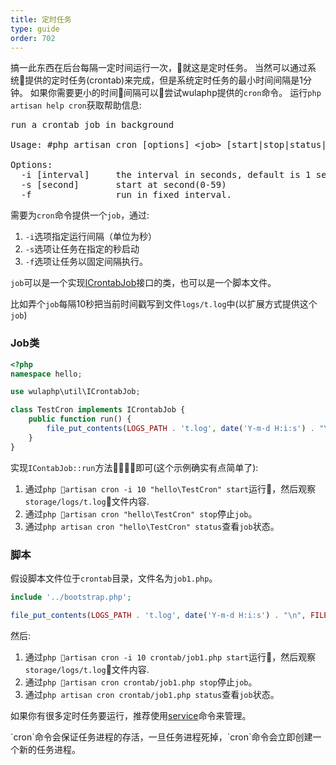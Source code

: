 ```yaml
---
title: 定时任务
type: guide
order: 702
---
```


搞一此东西在后台每隔一定时间运行一次，就这是定时任务。
当然可以通过系统提供的定时任务(crontab)来完成，但是系统定时任务的最小时间间隔是1分钟。
如果你需要更小的时间间隔可以尝试wulaphp提供的`cron`命令。
运行`php artisan help cron`获取帮助信息:
<pre>
run a crontab job in background

Usage: #php artisan cron [options] &lt;job&gt; [start|stop|status|help]

Options:
  -i [interval]     the interval in seconds, default is 1 second.
  -s [second]       start at second(0-59)
  -f                run in fixed interval.
</pre>

需要为`cron`命令提供一个`job`，通过:

1. `-i`选项指定运行间隔（单位为秒）
2. `-s`选项让任务在指定的秒启动
3. `-f`选项让任务以固定间隔执行。

`job`可以是一个实现[ICrontabJob](https://github.com/ninggf/wulaphp/blob/v2.0/wulaphp/util/ICrontabJob.php)接口的类，也可以是一个脚本文件。

比如弄个`job`每隔10秒把当前时间戳写到文件`logs/t.log`中(以扩展方式提供这个`job`)

### Job类

```php
<?php
namespace hello;

use wulaphp\util\ICrontabJob;

class TestCron implements ICrontabJob {
    public function run() {
        file_put_contents(LOGS_PATH . 't.log', date('Y-m-d H:i:s') . "\n",FILE_APPEND);
    }
}
```

实现`IContabJob::run`方法即可(这个示例确实有点简单了):

1. 通过`php artisan cron -i 10 "hello\TestCron" start`运行，然后观察`storage/logs/t.log`文件内容.
2. 通过`php artisan cron "hello\TestCron" stop`停止`job`。
3. 通过`php artisan cron "hello\TestCron" status`查看`job`状态。

### 脚本

假设脚本文件位于`crontab`目录，文件名为`job1.php`。

```php
include '../bootstrap.php';

file_put_contents(LOGS_PATH . 't.log', date('Y-m-d H:i:s') . "\n", FILE_APPEND);
```

然后:

1. 通过`php artisan cron -i 10 crontab/job1.php start`运行，然后观察`storage/logs/t.log`文件内容.
2. 通过`php artisan cron crontab/job1.php stop`停止`job`。
3. 通过`php artisan cron crontab/job1.php status`查看`job`状态。

如果你有很多定时任务要运行，推荐使用[service](service.html)命令来管理。

<p class="tip">
`cron`命令会保证任务进程的存活，一旦任务进程死掉，`cron`命令会立即创建一个新的任务进程。
</p>
